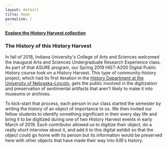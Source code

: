 ```yaml
---
layout: default
title: Home
permalink: /
---
```


**[Explore the History Harvest collection](items)**

### The History of this History Harvest

In fall of 2018, Indiana University's College of Arts and Sciences welcomed the inaugural Arts and Sciences Undergraduate Research Experience class. As part of that ASURE program, our Spring 2019 HIST-A200 Digital Public History course took on a History Harvest. This type of community-history project, which had its first iteration in the [History Department at the University of Nebraska-Lincoln](https://historyharvest.unl.edu/), gets the public involved in the digitization and preservation of sentimental artifacts that aren't likely to make it into museums or archives.

To kick-start that process, each person in our class started the semester by writing the history of an object of importance to us. We then invited our fellow students to  identify something significant in their every day life and bring it to be digitized during one of two History Harvest events in early March of 2019. Each contributor allowed us to digitize their object, do a really short interview about it, and add it to this digital exhibit so that the object could go home with its person but its information would be preserved here with other objects that have made their way into IUB's history.

